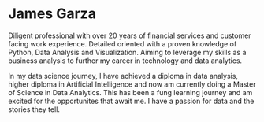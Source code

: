 # James Garza

Diligent professional with over 20 years of financial services and customer facing work experience. Detailed oriented with a proven knowledge of Python, Data Analysis and Visualization. Aiming to leverage my skills as a business analysis to further my career in technology and data analytics. 

In my data science journey, I have achieved a diploma in data analysis, higher diploma in Artificial Intelligence and now am currently doing a Master of Science in Data Analytics.  This has been a fung learning journey and am excited for the opportunites that await me.  I have a passion for data and the stories they tell.
